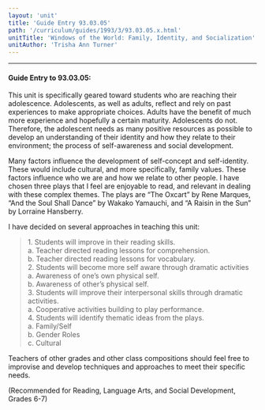 ```yaml
---
layout: 'unit'
title: 'Guide Entry 93.03.05'
path: '/curriculum/guides/1993/3/93.03.05.x.html'
unitTitle: 'Windows of the World: Family, Identity, and Socialization'
unitAuthor: 'Trisha Ann Turner'
---
```


<body>
<hr/>
 <h4>
  Guide Entry to 93.03.05:
 </h4>
 This unit is specifically geared toward students who are reaching their adolescence. Adolescents, as well as adults, reflect and rely on past experiences to make appropriate choices. Adults have the benefit of much more experience and hopefully a certain maturity. Adolescents do not. Therefore, the adolescent needs as many positive resources as possible to develop an understanding of their identity and how they relate to their environment; the process of self-awareness and social development.
 <p>
  Many factors influence the development of self-concept and self-identity. These would include cultural, and more specifically, family values. These factors influence who we are and how we relate to other people. I have chosen three plays that I feel are enjoyable to read, and relevant in dealing with these complex themes. The plays are “The Oxcart” by Rene Marques, “And the Soul Shall Dance” by Wakako Yamauchi, and “A Raisin in the Sun” by Lorraine Hansberry.
 </p>
 <p>
  I have decided on several approaches in teaching this unit:
 </p>
<blockquote>
  <dl>
   <dt>
    1.  Students will improve in their reading skills.
    <dt>
     a. Teacher directed reading lessons for comprehension.
     <dt>
      b. Teacher directed reading lessons for vocabulary.
      <dt>
       2.  Students will become more self aware through dramatic activities
       <dt>
        a. Awareness of one’s own physical self.
        <dt>
         b. Awareness of other’s physical self.
         <dt>
          3.  Students will improve their interpersonal skills through dramatic activities.
          <dt>
           a. Cooperative activities building to play performance.
           <dt>
            4.  Students will identify thematic ideas from the plays.
            <dt>
             a. Family/Self
             <dt>
              b. Gender Roles
              <dt>
               c. Cultural
              </dt>
             </dt>
            </dt>
           </dt>
          </dt>
         </dt>
        </dt>
       </dt>
      </dt>
     </dt>
    </dt>
   </dt>
  </dl>
 </blockquote>
 Teachers of other grades and other class compositions should feel free to improvise and develop techniques and approaches to meet their specific needs.
 <p>
  (Recommended for Reading, Language Arts, and Social Development, Grades 6-7)
 </p>

</body>

